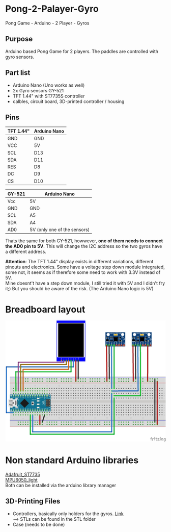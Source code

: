# Pong-2-Palayer-Gyro
 Pong Game - Arduino - 2 Player - Gyros

## Purpose

Arduino based Pong Game for 2 players. The paddles are controlled with gyro sensors. 

## Part list

- Arduino Nano (Uno works as well)
- 2x Gyro sensors GY-521
- TFT 1.44" with ST7735S controller
- calbles, circuit board, 3D-printed controller / housing

## Pins

|TFT 1.44"|Arduino Nano|
|-|-|
   GND|GND  
   VCC|5V  
   SCL|D13  
   SDA|D11  
   RES|D8  
   DC|D9  
   CS|D10  

|GY-521|Arduino Nano|
|-|-|
   Vcc|5V  
   GND|GND  
   SCL|A5  
   SDA|A4  
   AD0|5V (only one of the sensors)  
  
Thats the same for both GY-521, howwever, **one of them needs to connect the AD0 pin to 5V**. This will change the I2C address so the two gyros have a different address.  

**Attention**: The TFT 1.44" display exists in different variations, different pinouts and electronics. Some have a voltage step down module integrated, some not, it seems as if therefore some need to work with 3.3V instead of 5V.   
Mine doesnt't have a step down module, I still tried it with 5V and I didn't fry it;) But you should be aware of the risk. (The Arduino Nano logic is 5V)

# Breadboard layout

![Circuit](Cicuit/Pong-2-Player-Gyro_Breadboard.jpg)

# Non standard Arduino libraries

[Adafruit_ST7735](https://github.com/adafruit/Adafruit-ST7735-Library)  
[MPU6050_light](https://github.com/rfetick/MPU6050_light)  
Both can be installed via the arduino library manager  

## 3D-Printing Files
- Controllers, basically only holders for the gyros. [Link](https://cad.onshape.com/documents/e8f608abf657cef6dc1b4666/w/007233a8e505381b6e8c31cd/e/1e409a07bb671ca26936d715)  
  --> STLs can be found in the STL folder
- Case (needs to be done)
 
